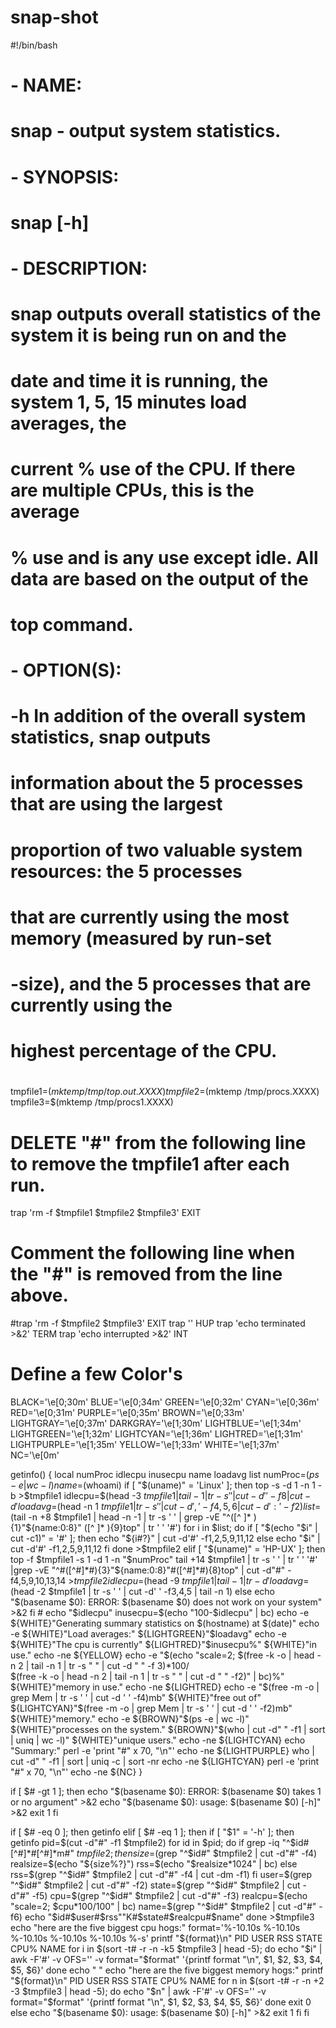 snap-shot
=========
#!/bin/bash
# - NAME:
#    snap - output system statistics.
#
# - SYNOPSIS:
#    snap [-h]
#
# - DESCRIPTION:
#    snap outputs overall statistics of the system it is being run on and the
#    date and time it is running, the system 1, 5, 15 minutes load averages, the
#    current % use of the CPU. If there are multiple CPUs, this is the average
#    % use and is any use except idle. All data are based on the output of the
#    top command.
#
# - OPTION(S):
#    -h        In addition of the overall system statistics, snap outputs
#              information about the 5 processes that are using the largest
#              proportion of two valuable system resources: the 5 processes
#              that are currently using the most memory (measured by run-set
#              -size), and the 5 processes that are currently using the
#              highest percentage of the CPU.
#

tmpfile1=$(mktemp /tmp/top.out.XXXX)
tmpfile2=$(mktemp /tmp/procs.XXXX)
tmpfile3=$(mktemp /tmp/procs1.XXXX)
# DELETE "#" from the following line to remove the tmpfile1 after each run.
trap 'rm -f $tmpfile1 $tmpfile2 $tmpfile3' EXIT
# Comment the following line when the "#" is removed from the line above.
#trap 'rm -f $tmpfile2 $tmpfile3' EXIT
trap '' HUP
trap 'echo terminated >&2' TERM
trap 'echo interrupted >&2' INT

# Define a few Color's
BLACK='\e[0;30m'
BLUE='\e[0;34m'
GREEN='\e[0;32m'
CYAN='\e[0;36m'
RED='\e[0;31m'
PURPLE='\e[0;35m'
BROWN='\e[0;33m'
LIGHTGRAY='\e[0;37m'
DARKGRAY='\e[1;30m'
LIGHTBLUE='\e[1;34m'
LIGHTGREEN='\e[1;32m'
LIGHTCYAN='\e[1;36m'
LIGHTRED='\e[1;31m'
LIGHTPURPLE='\e[1;35m'
YELLOW='\e[1;33m'
WHITE='\e[1;37m'
NC='\e[0m'

getinfo() {
    local numProc idlecpu inusecpu name loadavg list
    numProc=$(ps -e | wc -l)
    name=$(whoami)
    if [ "$(uname)" = 'Linux' ]; then
        top -s -d 1 -n 1 -b >$tmpfile1
        idlecpu=$(head -3 $tmpfile1 | tail -1 | tr -s ' ' | cut -d' ' -f8 | cut -d'%' -f1)
        loadavg=$(head -n 1 $tmpfile1 | tr -s ' ' | cut -d',' -f4,5,6 | cut -d':' -f2)
        list=$(tail -n +8 $tmpfile1 | head -n -1 | tr -s ' ' | grep -vE "^([^ ]* ){1}"${name:0:8}" ([^ ]* ){9}top" | tr ' ' '#')
        for i in $list; do
            if [ "$(echo "$i" | cut -c1)" = '#' ]; then
                echo "${i#?}" | cut -d'#' -f1,2,5,9,11,12
            else
                echo "$i" | cut -d'#' -f1,2,5,9,11,12
            fi
        done >$tmpfile2
    elif [ "$(uname)" = 'HP-UX' ]; then
        top -f $tmpfile1 -s 1 -d 1 -n "$numProc"
        tail +14 $tmpfile1 | tr -s ' ' |  tr ' ' '#' |grep -vE "^#([^#]*#){3}"${name:0:8}"#([^#]*#){8}top" | cut -d"#" -f4,5,9,10,13,14 >$tmpfile2
        idlecpu=$(head -9 $tmpfile1 | tail -1 | tr -d '%' | tr -s ' ' | cut -d" " -f6)
        loadavg=$(head -2 $tmpfile1 | tr -s ' ' | cut -d' ' -f3,4,5 | tail -n 1)
    else
        echo "$(basename $0): ERROR: $(basename $0) does not work on your system" >&2
    fi
    # echo "$idlecpu"
    inusecpu=$(echo "100-$idlecpu" | bc)
    echo -e ${WHITE}"Generating summary statistics on $(hostname) at $(date)"
    echo -e ${WHITE}"Load averages:" ${LIGHTGREEN}"$loadavg"
    echo  -e ${WHITE}"The cpu is currently" ${LIGHTRED}"$inusecpu%" ${WHITE}"in use."
    echo -ne ${YELLOW}
    echo  -e "$(echo "scale=2; $(free -k -o | head -n 2 | tail -n 1 | tr -s " " | cut -d " " -f 3)*100/\
              $(free -k -o | head -n 2 | tail -n 1 | tr -s " " | cut -d " " -f2)" | bc)%" ${WHITE}"memory in use."
    echo -ne ${LIGHTRED}
    echo -e "$(free -m -o | grep Mem | tr -s ' ' | cut -d ' ' -f4)mb" ${WHITE}"free out of"\
             ${LIGHTCYAN}"$(free -m -o | grep Mem | tr -s ' ' | cut -d ' ' -f2)mb" ${WHITE}"memory."
    echo -e ${BROWN}"$(ps -e | wc -l)" ${WHITE}"processes on the system." ${BROWN}"$(who | cut -d" " -f1 | sort | uniq | wc -l)" ${WHITE}"unique users."
    echo -ne ${LIGHTCYAN}
    echo "Summary:"
    perl -e 'print "#" x 70, "\n"'
    echo -ne ${LIGHTPURPLE}
    who | cut -d" " -f1 | sort | uniq -c | sort -nr
    echo -ne ${LIGHTCYAN}
    perl -e 'print "#" x 70, "\n"'
    echo -ne ${NC}
}

if [ $# -gt 1 ]; then
    echo "$(basename $0): ERROR: $(basename $0) takes 1 or no argument" >&2
    echo "$(basename $0): usage: $(basename $0) [-h]" >&2
    exit 1
fi

if [ $# -eq 0 ]; then
    getinfo
elif [ $# -eq 1 ]; then
    if [ "$1" = '-h' ]; then
        getinfo
        pid=$(cut -d"#" -f1 $tmpfile2)
        for id in $pid; do
            if grep -iq "^$id#[^#]*#[^#]*m#" $tmpfile2; then
                size=$(grep "^$id#" $tmpfile2 | cut -d"#" -f4)
                realsize=$(echo "${size%?}")
                rss=$(echo "$realsize*1024" | bc)
            else
                rss=$(grep "^$id#" $tmpfile2 | cut -d"#" -f4 | cut -dm -f1)
            fi
            user=$(grep "^$id#" $tmpfile2 | cut -d"#" -f2)
            state=$(grep "^$id#" $tmpfile2 | cut -d"#" -f5)
            cpu=$(grep "^$id#" $tmpfile2 | cut -d"#" -f3)
            realcpu=$(echo "scale=2; $cpu*100/100" | bc)
            name=$(grep "^$id#" $tmpfile2 | cut -d"#" -f6)
            echo "$id#$user#$rss""K#$state#$realcpu#$name"
        done >$tmpfile3
        echo "here are the five biggest cpu hogs:"
        format='%-10.10s %-10.10s %-10.10s %-10.10s %-10.10s %-s'
        printf "${format}\n" PID USER RSS STATE CPU% NAME
        for i in $(sort -t# -r -n -k5  $tmpfile3 | head -5); do
            echo "$i" | awk -F'#' -v OFS='' -v format="$format" '{printf format "\n", $1, $2, $3, $4, $5, $6}'
        done
        echo " "
        echo "here are the five biggest memory hogs:"
        printf "${format}\n" PID USER RSS STATE CPU% NAME
        for n in $(sort -t# -r -n +2 -3 $tmpfile3 | head -5); do
            echo "$n" | awk -F'#' -v OFS='' -v format="$format" '{printf format "\n", $1, $2, $3, $4, $5, $6}'
        done
        exit 0
    else
        echo "$(basename $0): usage: $(basename $0) [-h]" >&2
        exit 1
    fi
fi
